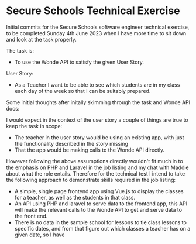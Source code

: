 # Secure Schools Technical Exercise


Initial commits for the Secure Schools software engineer technical exercise, to be completed Sunday 4th June 2023 when I have more time to sit down and look at the task properly.

The task is:
-   To use the Wonde API to satisfy the given User Story.

User Story:
-   As a Teacher I want to be able to see which students are in my class each day of the week so that I can be suitably prepared.



Some initial thoughts after initally skimming through the task and Wonde API docs:

I would expect in the context of the user story a couple of things are true to keep the task in scope:
-   The teacher in the user story would be using an existing app, with just the functionality described in the story missing
-   That the app would be making calls to the Wonde API directly.

However following the above assumptions directly wouldn't fit much in to the emphasis on PHP and Laravel in the job listing and my chat with Maddie about what the role entails.
Therefore for the technical test I intend to take the following approach to demonstrate skills required in the job listing:
-   A simple, single page frontend app using Vue.js to display the classes for a teacher, as well as the students in that class.
-   An API using PHP and laravel to serve data to the frontend app, this API will make the relevant calls to the Wonde API to get and serve data to the front end.
-   There is no data in the sample school for lessons to tie class lessons to specific dates, and from that figure out which classes a teacher has on a given date, so I have